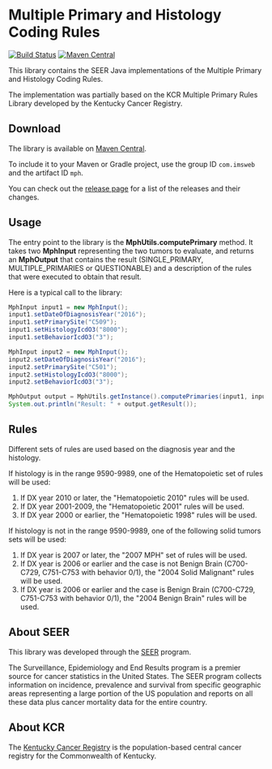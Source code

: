 # Multiple Primary and Histology Coding Rules

[![Build Status](https://travis-ci.org/imsweb/algorithms.svg?branch=master)](https://travis-ci.org/imsweb/mph)
[![Maven Central](https://maven-badges.herokuapp.com/maven-central/com.imsweb/algorithms/badge.svg)](https://maven-badges.herokuapp.com/maven-central/com.imsweb/mph)

This library contains the SEER Java implementations of the Multiple Primary and Histology Coding Rules.

The implementation was partially based on the KCR Multiple Primary Rules Library developed by the Kentucky Cancer Registry.

## Download

The library is available on [Maven Central](http://search.maven.org/#search%7Cga%7C1%7Cg%3A%22com.imsweb%22%20AND%20a%3A%mph%22).

To include it to your Maven or Gradle project, use the group ID `com.imsweb` and the artifact ID `mph`.

You can check out the [release page](https://github.com/imsweb/mph/releases) for a list of the releases and their changes.

## Usage

The entry point to the library is the **MphUtils.computePrimary** method. It takes two **MphInput** representing the two tumors to evaluate, and returns an **MphOutput** that contains 
the result (SINGLE_PRIMARY, MULTIPLE_PRIMARIES or QUESTIONABLE) and a description of the rules that were executed to obtain that result.

Here is a typical call to the library:

```java
MphInput input1 = new MphInput();
input1.setDateOfDiagnosisYear("2016");
input1.setPrimarySite("C509");
input1.setHistologyIcdO3("8000");
input1.setBehaviorIcdO3("3");

MphInput input2 = new MphInput();
input2.setDateOfDiagnosisYear("2016");
input2.setPrimarySite("C501");
input2.setHistologyIcdO3("8000");
input2.setBehaviorIcdO3("3");

MphOutput output = MphUtils.getInstance().computePrimaries(input1, input2);
System.out.println("Result: " + output.getResult());
```

## Rules

Different sets of rules are used based on the diagnosis year and the histology.

If histology is in the range 9590-9989, one of the Hematopoietic set of rules will be used:

1. If DX year 2010 or later, the "Hematopoietic 2010" rules will be used.
2. If DX year 2001-2009, the "Hematopoietic 2001" rules will be used.
3. If DX year 2000 or earlier, the "Hematopoietic 1998" rules will be used.

If histology is not in the range 9590-9989, one of the following solid tumors sets will be used:

1. If DX year is 2007 or later, the "2007 MPH" set of rules will be used.
2. If DX year is 2006 or earlier and the case is not Benign Brain (C700-C729, C751-C753 with behavior 0/1), the "2004 Solid Malignant" rules will be used.
3. If DX year is 2006 or earlier and the case is Benign Brain (C700-C729, C751-C753 with behavior 0/1), the "2004 Benign Brain" rules will be used.

## About SEER

This library was developed through the [SEER](http://seer.cancer.gov/) program.

The Surveillance, Epidemiology and End Results program is a premier source for cancer statistics in the United States.
The SEER program collects information on incidence, prevalence and survival from specific geographic areas representing
a large portion of the US population and reports on all these data plus cancer mortality data for the entire country.

## About KCR

The [Kentucky Cancer Registry](https://www.kcr.uky.edu/) is the population-based central cancer registry for the Commonwealth of Kentucky.
